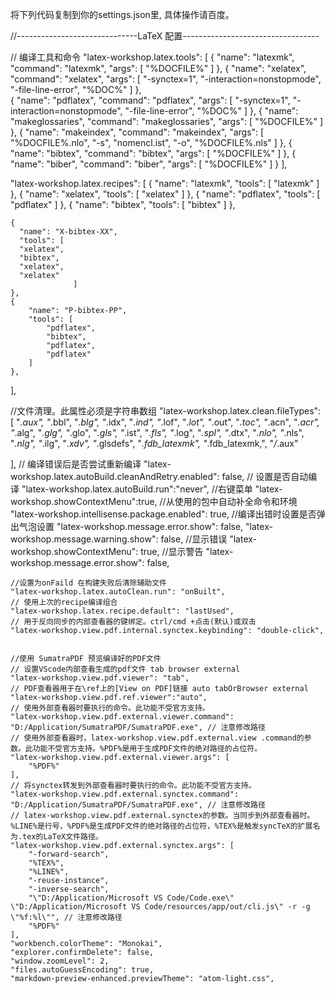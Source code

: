 将下列代码复制到你的settings.json里, 具体操作请百度。


//------------------------------LaTeX 配置----------------------------------

  // 编译工具和命令
  "latex-workshop.latex.tools": [
    {
      "name": "latexmk",
      "command": "latexmk",
      "args": [
        "%DOCFILE%"
      ]
    },
    {
      "name": "xelatex",
      "command": "xelatex",
      "args": [
      "-synctex=1",
      "-interaction=nonstopmode",
      "-file-line-error",
      "%DOC%"
        ]
    },          
    {
      "name": "pdflatex",
      "command": "pdflatex",
      "args": [
      "-synctex=1",
      "-interaction=nonstopmode",
      "-file-line-error",
      "%DOC%"
      ]
    },
    {
      "name": "makeglossaries",
      "command": "makeglossaries",
      "args": [
      "%DOCFILE%"
      ]
    },
    {
      "name": "makeindex",
      "command": "makeindex",
      "args": [
      "%DOCFILE%.nlo",
      "-s",
      "nomencl.ist",
      "-o",
      "%DOCFILE%.nls"
      ]
    },
    {
      "name": "bibtex",
      "command": "bibtex",
      "args": [
      "%DOCFILE%"
      ]
    },
    {
      "name": "biber",
      "command": "biber",
      "args": [
      "%DOCFILE%"
      ]
    }
  ],

"latex-workshop.latex.recipes": [
    {
      "name": "latexmk",
      "tools": [
      "latexmk"
                  ]
    },
    {
      "name": "xelatex",
      "tools": [
      "xelatex"
                  ]
            },
    {
      "name": "pdflatex",
      "tools": [
      "pdflatex"
                  ]
            },
    {
      "name": "bibtex",
      "tools": [
      "bibtex"
                  ]
    },

    {
      "name": "X-bibtex-XX",
      "tools": [
      "xelatex",
      "bibtex",
      "xelatex",
      "xelatex"
                  ]
    },
    {
        "name": "P-bibtex-PP",
        "tools": [
            "pdflatex",
            "bibtex",
            "pdflatex",
            "pdflatex"
        ]
    },

  ],

//文件清理。此属性必须是字符串数组
"latex-workshop.latex.clean.fileTypes": [
    "*.aux",
    "*.bbl",
    "*.blg",
    "*.idx",
    "*.ind",
    "*.lof",
    "*.lot",
    "*.out",
    "*.toc",
    "*.acn",
    "*.acr",
    "*.alg",
    "*.glg",
    "*.glo",
    "*.gls",
    "*.ist",
    "*.fls",
    "*.log",
    "*.spl",
    "*.dtx",
    "*.nlo",
    "*.nls",
    "*.nlg",
    "*.ilg",
    "*.xdv",
    "*.glsdefs",
    "*.fdb_latexmk",
    "*.fdb_latexmk,",
    "*/*.aux"
    
],
    // 编译错误后是否尝试重新编译
    "latex-workshop.latex.autoBuild.cleanAndRetry.enabled": false,
    // 设置是否自动编译
    "latex-workshop.latex.autoBuild.run":"never",
    //右键菜单
    "latex-workshop.showContextMenu":true,
    //从使用的包中自动补全命令和环境
    "latex-workshop.intellisense.package.enabled": true,
    //编译出错时设置是否弹出气泡设置
    "latex-workshop.message.error.show": false,
    "latex-workshop.message.warning.show": false,
    //显示错误
    "latex-workshop.showContextMenu": true,
    //显示警告
    "latex-workshop.message.error.show": false,
    
    //设置为onFaild 在构建失败后清除辅助文件
    "latex-workshop.latex.autoClean.run": "onBuilt", 
    // 使用上次的recipe编译组合
    "latex-workshop.latex.recipe.default": "lastUsed",
    // 用于反向同步的内部查看器的键绑定。ctrl/cmd +点击(默认)或双击
    "latex-workshop.view.pdf.internal.synctex.keybinding": "double-click",


    //使用 SumatraPDF 预览编译好的PDF文件
    // 设置VScode内部查看生成的pdf文件 tab browser external
    "latex-workshop.view.pdf.viewer": "tab",
    // PDF查看器用于在\ref上的[View on PDF]链接 auto tabOrBrowser external
    "latex-workshop.view.pdf.ref.viewer":"auto",
    // 使用外部查看器时要执行的命令。此功能不受官方支持。
    "latex-workshop.view.pdf.external.viewer.command": "D:/Application/SumatraPDF/SumatraPDF.exe", // 注意修改路径
    // 使用外部查看器时，latex-workshop.view.pdf.external.view .command的参数。此功能不受官方支持。%PDF%是用于生成PDF文件的绝对路径的占位符。
    "latex-workshop.view.pdf.external.viewer.args": [
        "%PDF%"
    ],
    // 将synctex转发到外部查看器时要执行的命令。此功能不受官方支持。
    "latex-workshop.view.pdf.external.synctex.command": "D:/Application/SumatraPDF/SumatraPDF.exe", // 注意修改路径
    // latex-workshop.view.pdf.external.synctex的参数。当同步到外部查看器时。%LINE%是行号，%PDF%是生成PDF文件的绝对路径的占位符，%TEX%是触发syncTeX的扩展名为.tex的LaTeX文件路径。
    "latex-workshop.view.pdf.external.synctex.args": [
        "-forward-search",
        "%TEX%",
        "%LINE%",
        "-reuse-instance",
        "-inverse-search",
        "\"D:/Application/Microsoft VS Code/Code.exe\" \"D:/Application/Microsoft VS Code/resources/app/out/cli.js\" -r -g \"%f:%l\"", // 注意修改路径
        "%PDF%"
    ],
    "workbench.colorTheme": "Monokai",
    "explorer.confirmDelete": false,
    "window.zoomLevel": 2,
    "files.autoGuessEncoding": true,
    "markdown-preview-enhanced.previewTheme": "atom-light.css",
